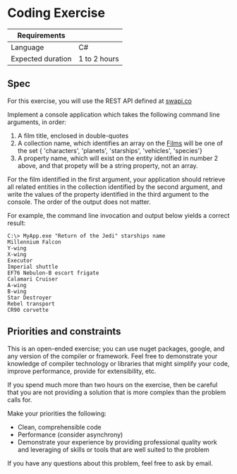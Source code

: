# Coding Exercise


|Requirements        |             |
|--------------------|-------------|
|Language            |C#           |
|Expected duration   |1 to 2 hours |

## Spec

For this exercise, you will use the REST API defined at [swapi.co](http://swapi.co/)

Implement a console application which takes the following command line arguments, in order:

1. A film title, enclosed in double-quotes
2. A collection name, which identifies an array on the [Films](http://swapi.co/documentation#films) will be one of the set { 'characters', 'planets', 'starships', 'vehicles', 'species'}
3. A property name, which will exist on the entity identified in number 2 above, and that propety will be a string property, not an array.

For the film identified in the first argument, your application should retrieve all related entities in the collection identified by the second argument, and write the values of the property identified in the third argument to the console. The order of the output does not matter.

For example, the command line invocation and output below yields a correct result:

```
C:\> MyApp.exe "Return of the Jedi" starships name
Millennium Falcon
Y-wing
X-wing
Executor
Imperial shuttle
EF76 Nebulon-B escort frigate
Calamari Cruiser
A-wing
B-wing
Star Destroyer
Rebel transport
CR90 corvette
```

## Priorities and constraints

This is an open-ended exercise; you can use nuget packages, google, and any version of the compiler or framework. Feel free to demonstrate your knowledge of compiler technology or libraries that might simplify your code, improve performance, provide for extensibility, etc.

If you spend much more than two hours on the exercise, then be careful that you are not providing a solution that is more complex than the problem calls for.

Make your priorities the following:

* Clean, comprehensible code
* Performance (consider asynchrony)
* Demonstrate your experience by providing professional quality work and leveraging of skills or tools that are well suited to the problem

If you have any questions about this problem, feel free to ask by email.